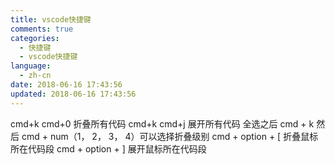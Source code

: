 ```yaml
---
title: vscode快捷键
comments: true
categories:
  - 快捷键
  - vscode快捷键
language:
  - zh-cn
date: 2018-06-16 17:43:56
updated: 2018-06-16 17:43:56
---
```

cmd+k cmd+0 折叠所有代码
cmd+k cmd+j 展开所有代码
全选之后 cmd + k 然后 cmd + num（1， 2， 3， 4）可以选择折叠级别
cmd + option + [ 折叠鼠标所在代码段
cmd + option + ] 展开鼠标所在代码段